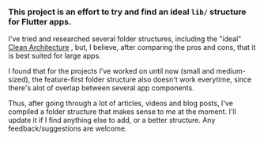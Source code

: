 ### This project is an effort to try and find an ideal `lib/` structure for Flutter apps.

I've tried and researched several folder structures, including the "ideal" [Clean Architecture](https://blog.cleancoder.com/uncle-bob/2012/08/13/the-clean-architecture.html)  , but, I believe, after comparing the pros and cons, that it is best suited for large apps.

I found that for the projects I've worked on until now (small and medium-sized), the feature-first folder structure also doesn't work everytime, since there's alot of overlap between several app components.

Thus, after going through a lot of articles, videos and blog posts, I've compiled a folder structure that makes sense to me at the moment. 
I'll update it if I find anything else to add, or a better structure.
Any feedback/suggestions are welcome.